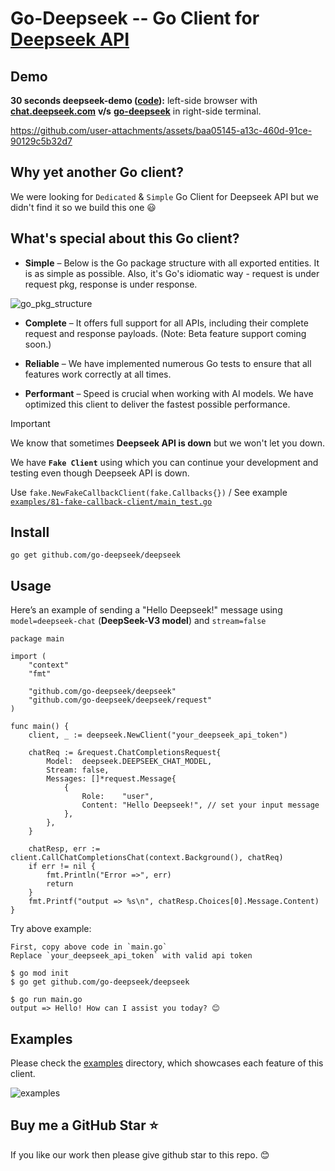 # Go-Deepseek -- Go Client for [Deepseek API](https://api-docs.deepseek.com/)

## Demo

**30 seconds deepseek-demo ([code](https://github.com/go-deepseek/deepseek-demo/)):** left-side browser with **[chat.deepseek.com](https://chat.deepseek.com/)** **v/s** **[go-deepseek](https://github.com/go-deepseek/deepseek)** in right-side terminal.

https://github.com/user-attachments/assets/baa05145-a13c-460d-91ce-90129c5b32d7

## Why yet another Go client?

We were looking for `Dedicated` & `Simple` Go Client for Deepseek API but we didn't find it so we build this one 😃

## What's special about this Go client?

- **Simple** – Below is the Go package structure with all exported entities. It is as simple as possible. Also, it's Go's idiomatic way - request is under request pkg, response is under response.

![go_pkg_structure](https://github.com/user-attachments/assets/729a2294-98fa-4f6e-b936-ae5eb1b624ff)

- **Complete** – It offers full support for all APIs, including their complete request and response payloads. (Note: Beta feature support coming soon.)

- **Reliable** – We have implemented numerous Go tests to ensure that all features work correctly at all times.

- **Performant** – Speed is crucial when working with AI models. We have optimized this client to deliver the fastest possible performance.

> [!IMPORTANT]  
> We know that sometimes **Deepseek API is down** but we won't let you down.
>
> We have **`Fake Client`** using which you can continue your development and testing even though Deepseek API is down.
>
> Use `fake.NewFakeCallbackClient(fake.Callbacks{})` / See example [`examples/81-fake-callback-client/main_test.go`](examples/81-fake-callback-client/main_test.go)

## Install
```
go get github.com/go-deepseek/deepseek
```

## Usage

Here’s an example of sending a "Hello Deepseek!" message using `model=deepseek-chat` (**DeepSeek-V3 model**) and `stream=false`

```
package main

import (
	"context"
	"fmt"

	"github.com/go-deepseek/deepseek"
	"github.com/go-deepseek/deepseek/request"
)

func main() {
	client, _ := deepseek.NewClient("your_deepseek_api_token")

	chatReq := &request.ChatCompletionsRequest{
		Model:  deepseek.DEEPSEEK_CHAT_MODEL,
		Stream: false,
		Messages: []*request.Message{
			{
				Role:    "user",
				Content: "Hello Deepseek!", // set your input message
			},
		},
	}

	chatResp, err := client.CallChatCompletionsChat(context.Background(), chatReq)
	if err != nil {
		fmt.Println("Error =>", err)
		return
	}
	fmt.Printf("output => %s\n", chatResp.Choices[0].Message.Content)
}
```

Try above example:
```
First, copy above code in `main.go`
Replace `your_deepseek_api_token` with valid api token

$ go mod init
$ go get github.com/go-deepseek/deepseek

$ go run main.go
output => Hello! How can I assist you today? 😊
```

## Examples

Please check the [examples](examples/) directory, which showcases each feature of this client.

![examples](https://github.com/user-attachments/assets/032ff864-7da5-4b76-9484-836b52046614)

## Buy me a GitHub Star ⭐

If you like our work then please give github star to this repo. 😊
